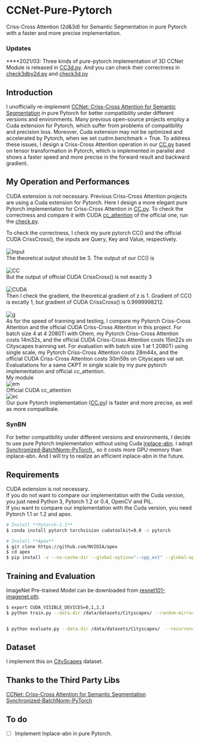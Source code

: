 # CCNet-Pure-Pytorch
Criss-Cross Attention (2d&3d) for Semantic Segmentation in pure Pytorch with a faster and more precise implementation.
### Updates

****2021/03: Three kinds of pure-pytorch implementation of 3D CCNet Module is released in [CC3d.py](https://github.com/Serge-weihao/CCNet-Pure-Pytorch/blob/master/networks/CC3d.py). And you can check their correctness in [check3dby2d.py](https://github.com/Serge-weihao/CCNet-Pure-Pytorch/blob/master/cc_attention/check3dby2d.py) and [check3d.py](https://github.com/Serge-weihao/CCNet-Pure-Pytorch/blob/master/cc_attention/check3d.py)
## Introduction
I unofficially re-implement [CCNet: Criss-Cross Attention for Semantic Segmentation](https://arxiv.org/abs/1811.11721) in pure Pytorch for better compatibility under different versions and environments. Many previous open-source projects employ a Cuda extension for Pytorch, which suffer from problems of compatibility and precision loss. Moreover, Cuda extension may not be optimized and accelerated by Pytorch, when we set cudnn.benchmark = True. To address these issues, I design a Criss-Cross Attention operation in our [CC.py](https://github.com/Serge-weihao/CCNet-Pure-Pytorch/blob/master/networks/CC.py) based on tensor transformation in Pytorch, which is implemented in parallel and shows a faster speed and more precise in the forward result and backward gradient.
## My Operation and Performances
CUDA extension is not necessary.
Previous Criss-Cross Attention projects are using a Cuda extension for Pytorch. Here I design a more elegant pure Pytorch implementation for Criss-Cross Attention in [CC.py](https://github.com/Serge-weihao/CCNet-Pure-Pytorch/blob/master/networks/CC.py). To check the correctness and compare it with CUDA [cc_attention](https://github.com/speedinghzl/CCNet) of the official one, run the [check.py](https://github.com/Serge-weihao/CCNet-Pure-Pytorch/blob/master/cc_attention/check.py).

To check the correctness, I check my pure pytorch CC() and the official CUDA CrissCross(), the inputs are Query, Key and Value, respectively.<br><br>
![Input](https://github.com/Serge-weihao/CCNet-Pure-Pytorch/blob/master/Fig/1.PNG)<br>
The theoretical output should be 3. The output of our CC() is <br><br>
![CC](https://github.com/Serge-weihao/CCNet-Pure-Pytorch/blob/master/Fig/21.PNG)<br>
But the output of official CUDA CrissCross() is not exactly 3<br><br>
![CUDA](https://github.com/Serge-weihao/CCNet-Pure-Pytorch/blob/master/Fig/3.PNG)<br>
Then I check the gradient, the theoretical gradient of z is 1. Gradient of CC() is excatly 1, but gradient of CUDA CrissCross() is 0.9999998212. <br><br>
![g](https://github.com/Serge-weihao/CCNet-Pure-Pytorch/blob/master/Fig/4.PNG)<br>
As for the speed of tranning and testing, I compare my Pytorch Criss-Cross Attention and the official CUDA Criss-Cross Attention in this project. For batch size 4 at 4 2080Ti with Ohem,  my Pytorch Criss-Cross Attention costs 14m32s, and the official CUDA Criss-Cross Attention costs 15m22s on Cityscapes trainning set. For evaluation with batch size 1 at 1 2080Ti using single scale, my Pytorch Criss-Cross Attention costs 28m44s, and the official CUDA Criss-Cross Attention costs 30m59s on Cityscapes val set.<br>
Evaluatations for a same CKPT in single scale by my pure pytorch implementation and official cc_attention.<br>
My module<br>
![em](https://github.com/Serge-weihao/CCNet-Pure-Pytorch/blob/master/Fig/mycc.PNG)<br>
Official CUDA cc_attention<br>
![ec](https://github.com/Serge-weihao/CCNet-Pure-Pytorch/blob/master/Fig/rcuda.PNG)<br>
Our pure Pytorch implementation ([CC.py](https://github.com/Serge-weihao/CCNet-Pure-Pytorch/blob/master/networks/CC.py)) is faster and more precise, as well as more compatibale.
### SynBN
For better compatibility under different versions and environments, I decide to use pure Pytorch implementation without using  Cuda [inplace-abn](https://github.com/mapillary/inplace_abn). I adopt [Synchronized-BatchNorm-PyTorch
](https://github.com/vacancy/Synchronized-BatchNorm-PyTorch), so it costs more GPU memory than inplace-abn. And I will try to realize an efficient inplace-abn in the future.<br>
## Requirements
CUDA extension is not necessary.<br>
If you do not want to compare our implementation with the Cuda version, you just need Python 3, Pytorch 1.2 or 0.4, OpenCV and PIL.<br>
If you want to compare our implementation with the Cuda version, you need Pytorch 1.1 or 1.2 and apex.
```bash
# Install **Pytorch-1.1**
$ conda install pytorch torchvision cudatoolkit=9.0 -c pytorch

# Install **Apex**
$ git clone https://github.com/NVIDIA/apex
$ cd apex
$ pip install -v --no-cache-dir --global-option="--cpp_ext" --global-option="--cuda_ext" ./
```
## Training and Evaluation
ImageNet Pre-trained Model can be downloaded from [resnet101-imagenet.pth](http://sceneparsing.csail.mit.edu/model/pretrained_resnet/resnet101-imagenet.pth).
```bash
$ export CUDA_VISIBLE_DEVICES=0,1,2,3
$ python train.py --data-dir /data/datasets/Cityscapes/ --random-mirror --random-scale --restore-from ./dataset/resnet101-imagenet.pth --gpu 0,1,2,3 --learning-rate 0.01 --input-size 769,769 --weight-decay 0.0001 --batch-size 4 --num-steps 60000 --recurrence 2 --ohem 1 --ohem-thres 0.7 --ohem-keep 100000 --model ccnet


$ python evaluate.py --data-dir /data/datasets/Cityscapes/  --recurrence 2 --model ccnet --restore-from ./snapshots/CS_scenes_60000.pth --whole Ture --gpu 0 --recurrence 2 --batch-size 1

```
## Dataset
I implement this on [CityScapes](https://www.cityscapes-dataset.com/) dataset.
## Thanks to the Third Party Libs
[CCNet: Criss-Cross Attention for Semantic Segmentation](https://github.com/speedinghzl/CCNet)<br>
[Synchronized-BatchNorm-PyTorch](https://github.com/vacancy/Synchronized-BatchNorm-PyTorch)

## To do

- [ ] Implement Inplace-abn in pure Pytorch.
